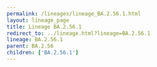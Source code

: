 ```yaml
---
permalink: /lineages/lineage_BA.2.56.1.html
layout: lineage_page
title: Lineage BA.2.56.1
redirect_to: ../lineage.html?lineage=BA.2.56.1
lineage: BA.2.56.1
parent: BA.2.56
children: ['BA.2.56.1']
---
```

